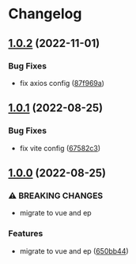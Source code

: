 # Changelog

## [1.0.2](https://github.com/MillCloud/glossary/compare/v1.0.1...v1.0.2) (2022-11-01)

### Bug Fixes

* fix axios config ([87f969a](https://github.com/MillCloud/glossary/commit/87f969a8f0501ce7f3387571d90662c13bd16ac0))

## [1.0.1](https://github.com/MillCloud/glossary/compare/v1.0.0...v1.0.1) (2022-08-25)

### Bug Fixes

* fix vite config ([67582c3](https://github.com/MillCloud/glossary/commit/67582c307044e49c07ac71ce0c1d984b0c360830))

## [1.0.0](https://github.com/MillCloud/glossary/compare/v0.8.0...v1.0.0) (2022-08-25)

### ⚠ BREAKING CHANGES

* migrate to vue and ep

### Features

* migrate to vue and ep ([650bb44](https://github.com/MillCloud/glossary/commit/650bb44c2ec223de80cd1ca7bd9bb986ee00b7cf))
